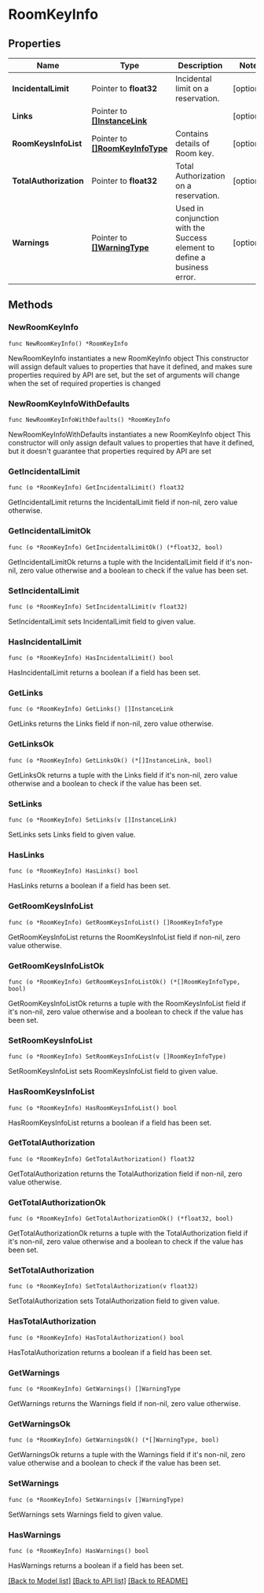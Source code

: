# RoomKeyInfo

## Properties

Name | Type | Description | Notes
------------ | ------------- | ------------- | -------------
**IncidentalLimit** | Pointer to **float32** | Incidental limit on a reservation. | [optional] 
**Links** | Pointer to [**[]InstanceLink**](InstanceLink.md) |  | [optional] 
**RoomKeysInfoList** | Pointer to [**[]RoomKeyInfoType**](RoomKeyInfoType.md) | Contains details of Room key. | [optional] 
**TotalAuthorization** | Pointer to **float32** | Total Authorization on a reservation. | [optional] 
**Warnings** | Pointer to [**[]WarningType**](WarningType.md) | Used in conjunction with the Success element to define a business error. | [optional] 

## Methods

### NewRoomKeyInfo

`func NewRoomKeyInfo() *RoomKeyInfo`

NewRoomKeyInfo instantiates a new RoomKeyInfo object
This constructor will assign default values to properties that have it defined,
and makes sure properties required by API are set, but the set of arguments
will change when the set of required properties is changed

### NewRoomKeyInfoWithDefaults

`func NewRoomKeyInfoWithDefaults() *RoomKeyInfo`

NewRoomKeyInfoWithDefaults instantiates a new RoomKeyInfo object
This constructor will only assign default values to properties that have it defined,
but it doesn't guarantee that properties required by API are set

### GetIncidentalLimit

`func (o *RoomKeyInfo) GetIncidentalLimit() float32`

GetIncidentalLimit returns the IncidentalLimit field if non-nil, zero value otherwise.

### GetIncidentalLimitOk

`func (o *RoomKeyInfo) GetIncidentalLimitOk() (*float32, bool)`

GetIncidentalLimitOk returns a tuple with the IncidentalLimit field if it's non-nil, zero value otherwise
and a boolean to check if the value has been set.

### SetIncidentalLimit

`func (o *RoomKeyInfo) SetIncidentalLimit(v float32)`

SetIncidentalLimit sets IncidentalLimit field to given value.

### HasIncidentalLimit

`func (o *RoomKeyInfo) HasIncidentalLimit() bool`

HasIncidentalLimit returns a boolean if a field has been set.

### GetLinks

`func (o *RoomKeyInfo) GetLinks() []InstanceLink`

GetLinks returns the Links field if non-nil, zero value otherwise.

### GetLinksOk

`func (o *RoomKeyInfo) GetLinksOk() (*[]InstanceLink, bool)`

GetLinksOk returns a tuple with the Links field if it's non-nil, zero value otherwise
and a boolean to check if the value has been set.

### SetLinks

`func (o *RoomKeyInfo) SetLinks(v []InstanceLink)`

SetLinks sets Links field to given value.

### HasLinks

`func (o *RoomKeyInfo) HasLinks() bool`

HasLinks returns a boolean if a field has been set.

### GetRoomKeysInfoList

`func (o *RoomKeyInfo) GetRoomKeysInfoList() []RoomKeyInfoType`

GetRoomKeysInfoList returns the RoomKeysInfoList field if non-nil, zero value otherwise.

### GetRoomKeysInfoListOk

`func (o *RoomKeyInfo) GetRoomKeysInfoListOk() (*[]RoomKeyInfoType, bool)`

GetRoomKeysInfoListOk returns a tuple with the RoomKeysInfoList field if it's non-nil, zero value otherwise
and a boolean to check if the value has been set.

### SetRoomKeysInfoList

`func (o *RoomKeyInfo) SetRoomKeysInfoList(v []RoomKeyInfoType)`

SetRoomKeysInfoList sets RoomKeysInfoList field to given value.

### HasRoomKeysInfoList

`func (o *RoomKeyInfo) HasRoomKeysInfoList() bool`

HasRoomKeysInfoList returns a boolean if a field has been set.

### GetTotalAuthorization

`func (o *RoomKeyInfo) GetTotalAuthorization() float32`

GetTotalAuthorization returns the TotalAuthorization field if non-nil, zero value otherwise.

### GetTotalAuthorizationOk

`func (o *RoomKeyInfo) GetTotalAuthorizationOk() (*float32, bool)`

GetTotalAuthorizationOk returns a tuple with the TotalAuthorization field if it's non-nil, zero value otherwise
and a boolean to check if the value has been set.

### SetTotalAuthorization

`func (o *RoomKeyInfo) SetTotalAuthorization(v float32)`

SetTotalAuthorization sets TotalAuthorization field to given value.

### HasTotalAuthorization

`func (o *RoomKeyInfo) HasTotalAuthorization() bool`

HasTotalAuthorization returns a boolean if a field has been set.

### GetWarnings

`func (o *RoomKeyInfo) GetWarnings() []WarningType`

GetWarnings returns the Warnings field if non-nil, zero value otherwise.

### GetWarningsOk

`func (o *RoomKeyInfo) GetWarningsOk() (*[]WarningType, bool)`

GetWarningsOk returns a tuple with the Warnings field if it's non-nil, zero value otherwise
and a boolean to check if the value has been set.

### SetWarnings

`func (o *RoomKeyInfo) SetWarnings(v []WarningType)`

SetWarnings sets Warnings field to given value.

### HasWarnings

`func (o *RoomKeyInfo) HasWarnings() bool`

HasWarnings returns a boolean if a field has been set.


[[Back to Model list]](../README.md#documentation-for-models) [[Back to API list]](../README.md#documentation-for-api-endpoints) [[Back to README]](../README.md)


